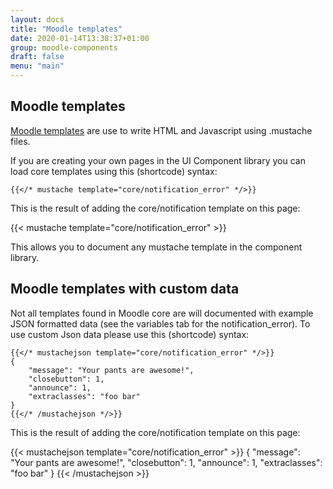 ```yaml
---
layout: docs
title: "Moodle templates"
date: 2020-01-14T13:38:37+01:00
group: moodle-components
draft: false
menu: "main"
---
```


## Moodle templates

[Moodle templates](https://docs.moodle.org/dev/Templates) are use to write HTML and Javascript using .mustache files.

If you are creating your own pages in the UI Component library you can load core templates using this (shortcode) syntax:

```
{{</* mustache template="core/notification_error" */>}}
```

This is the result of adding the core/notification template on this page:

{{< mustache template="core/notification_error" >}}

This allows you to document any mustache template in the component library.

## Moodle templates with custom data

Not all templates found in Moodle core are will documented with example JSON formatted data (see the variables tab for the notification_error). To use custom Json data please use this (shortcode) syntax:

```
{{</* mustachejson template="core/notification_error" */>}}
{
    "message": "Your pants are awesome!",
    "closebutton": 1,
    "announce": 1,
    "extraclasses": "foo bar"
}
{{</* /mustachejson */>}}
```

This is the result of adding the core/notification template on this page:

{{< mustachejson template="core/notification_error" >}}
{
    "message": "Your pants are awesome!",
    "closebutton": 1,
    "announce": 1,
    "extraclasses": "foo bar"
}
{{< /mustachejson >}}
